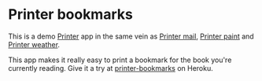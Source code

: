# Printer bookmarks

This is a demo [Printer][] app in the same vein as [Printer mail][], [Printer paint][] and [Printer weather][].

This app makes it really easy to print a bookmark for the book you're currently reading.  Give it a try at [printer-bookmarks][] on Heroku.

[Printer]: https://github.com/freerange/printer
[Printer mail]: https://github.com/freerange/printer-mail
[Printer paint]: https://github.com/freerange/printer-paint
[Printer weather]: https://github.com/freerange/printer-weather
[printer-bookmarks]: http://printer-bookmarks.heroku.com